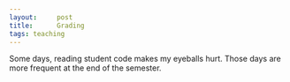 ```yaml
---
layout:     post
title:      Grading
tags: teaching
---
```


Some days, reading student code makes my eyeballs hurt.  Those days
are more frequent at the end of the semester.
